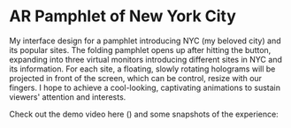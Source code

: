 # AR Pamphlet of New York City
My interface design for a pamphlet introducing NYC (my beloved city) and its popular sites. The folding pamphlet opens up after hitting the button, expanding into three virtual monitors introducing different sites in NYC and its information. For each site, a floating, slowly rotating holograms will be projected in front of the screen, which can be control, resize with our fingers. I hope to achieve a cool-looking, captivating animations to sustain viewers' attention and interests. 

Check out the demo video here () and some snapshots of the experience:

